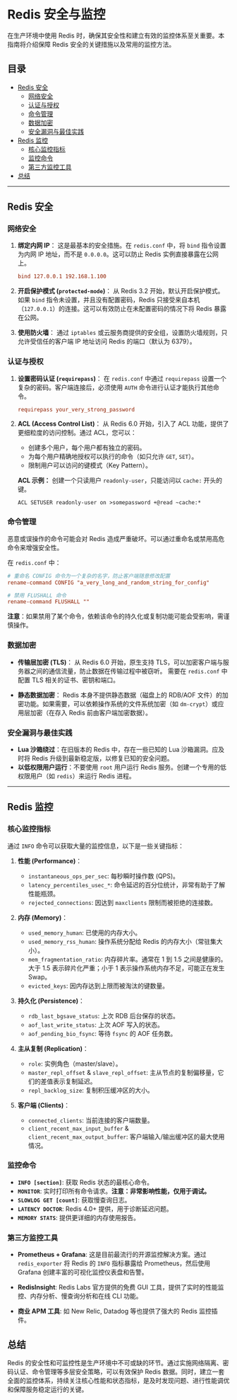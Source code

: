 # Redis 安全与监控

在生产环境中使用 Redis 时，确保其安全性和建立有效的监控体系至关重要。本指南将介绍保障 Redis 安全的关键措施以及常用的监控方法。

## 目录
- [Redis 安全](#redis-安全)
  - [网络安全](#网络安全)
  - [认证与授权](#认证与授权)
  - [命令管理](#命令管理)
  - [数据加密](#数据加密)
  - [安全漏洞与最佳实践](#安全漏洞与最佳实践)
- [Redis 监控](#redis-监控)
  - [核心监控指标](#核心监控指标)
  - [监控命令](#监控命令)
  - [第三方监控工具](#第三方监控工具)
- [总结](#总结)

---

## Redis 安全

### 网络安全

1.  **绑定内网 IP**：
    这是最基本的安全措施。在 `redis.conf` 中，将 `bind` 指令设置为内网 IP 地址，而不是 `0.0.0.0`。这可以防止 Redis 实例直接暴露在公网上。
    ```conf
    bind 127.0.0.1 192.168.1.100
    ```

2.  **开启保护模式 (`protected-mode`)**：
    从 Redis 3.2 开始，默认开启保护模式。如果 `bind` 指令未设置，并且没有配置密码，Redis 只接受来自本机（`127.0.0.1`）的连接。这可以有效防止在未配置密码的情况下将 Redis 暴露在公网。

3.  **使用防火墙**：
    通过 `iptables` 或云服务商提供的安全组，设置防火墙规则，只允许受信任的客户端 IP 地址访问 Redis 的端口（默认为 6379）。

### 认证与授权

1.  **设置密码认证 (`requirepass`)**：
    在 `redis.conf` 中通过 `requirepass` 设置一个复杂的密码。客户端连接后，必须使用 `AUTH` 命令进行认证才能执行其他命令。
    ```conf
    requirepass your_very_strong_password
    ```

2.  **ACL (Access Control List)**：
    从 Redis 6.0 开始，引入了 ACL 功能，提供了更细粒度的访问控制。通过 ACL，您可以：
    -   创建多个用户，每个用户都有独立的密码。
    -   为每个用户精确地授权可以执行的命令（如只允许 `GET`, `SET`）。
    -   限制用户可以访问的键模式（Key Pattern）。

    **ACL 示例：**
    创建一个只读用户 `readonly-user`，只能访问以 `cache:` 开头的键。
    ```
    ACL SETUSER readonly-user on >somepassword +@read ~cache:*
    ```

### 命令管理

恶意或误操作的命令可能会对 Redis 造成严重破坏。可以通过重命名或禁用高危命令来增强安全性。

在 `redis.conf` 中：
```conf
# 重命名 CONFIG 命令为一个复杂的名字，防止客户端随意修改配置
rename-command CONFIG "a_very_long_and_random_string_for_config"

# 禁用 FLUSHALL 命令
rename-command FLUSHALL ""
```
**注意**：如果禁用了某个命令，依赖该命令的持久化或复制功能可能会受影响，需谨慎操作。

### 数据加密

-   **传输层加密 (TLS)**：
    从 Redis 6.0 开始，原生支持 TLS，可以加密客户端与服务器之间的通信流量，防止数据在传输过程中被窃听。
    需要在 `redis.conf` 中配置 TLS 相关的证书、密钥和端口。

-   **静态数据加密**：
    Redis 本身不提供静态数据（磁盘上的 RDB/AOF 文件）的加密功能。如果需要，可以依赖操作系统的文件系统加密（如 `dm-crypt`）或应用层加密（在存入 Redis 前由客户端加密数据）。

### 安全漏洞与最佳实践

-   **Lua 沙箱绕过**：在旧版本的 Redis 中，存在一些已知的 Lua 沙箱漏洞。应及时将 Redis 升级到最新稳定版，以修复已知的安全问题。
-   **以低权限用户运行**：不要使用 `root` 用户运行 Redis 服务。创建一个专用的低权限用户（如 `redis`）来运行 Redis 进程。

---

## Redis 监控

### 核心监控指标

通过 `INFO` 命令可以获取大量的监控信息，以下是一些关键指标：

1.  **性能 (Performance)**：
    -   `instantaneous_ops_per_sec`: 每秒瞬时操作数 (QPS)。
    -   `latency_percentiles_usec_*`: 命令延迟的百分位统计，非常有助于了解性能瓶颈。
    -   `rejected_connections`: 因达到 `maxclients` 限制而被拒绝的连接数。

2.  **内存 (Memory)**：
    -   `used_memory_human`: 已使用的内存大小。
    -   `used_memory_rss_human`: 操作系统分配给 Redis 的内存大小（常驻集大小）。
    -   `mem_fragmentation_ratio`: 内存碎片率。通常在 1 到 1.5 之间是健康的。大于 1.5 表示碎片化严重；小于 1 表示操作系统内存不足，可能正在发生 Swap。
    -   `evicted_keys`: 因内存达到上限而被淘汰的键数量。

3.  **持久化 (Persistence)**：
    -   `rdb_last_bgsave_status`: 上次 RDB 后台保存的状态。
    -   `aof_last_write_status`: 上次 AOF 写入的状态。
    -   `aof_pending_bio_fsync`: 等待 `fsync` 的 AOF 任务数。

4.  **主从复制 (Replication)**：
    -   `role`: 实例角色（master/slave）。
    -   `master_repl_offset` & `slave_repl_offset`: 主从节点的复制偏移量，它们的差值表示复制延迟。
    -   `repl_backlog_size`: 复制积压缓冲区的大小。

5.  **客户端 (Clients)**：
    -   `connected_clients`: 当前连接的客户端数量。
    -   `client_recent_max_input_buffer` & `client_recent_max_output_buffer`: 客户端输入/输出缓冲区的最大使用情况。

### 监控命令

-   **`INFO [section]`**: 获取 Redis 状态的最核心命令。
-   **`MONITOR`**: 实时打印所有命令请求。**注意：非常影响性能，仅用于调试。**
-   **`SLOWLOG GET [count]`**: 获取慢查询日志。
-   **`LATENCY DOCTOR`**: Redis 4.0+ 提供，用于诊断延迟问题。
-   **`MEMORY STATS`**: 提供更详细的内存使用报告。

### 第三方监控工具

-   **Prometheus + Grafana**:
    这是目前最流行的开源监控解决方案。通过 `redis_exporter` 将 Redis 的 `INFO` 指标暴露给 Prometheus，然后使用 Grafana 创建丰富的可视化监控仪表盘和告警。

-   **RedisInsight**:
    Redis Labs 官方提供的免费 GUI 工具，提供了实时的性能监控、内存分析、慢查询分析和在线 CLI 功能。

-   **商业 APM 工具**:
    如 New Relic, Datadog 等也提供了强大的 Redis 监控插件。

## 总结
Redis 的安全性和可监控性是生产环境中不可或缺的环节。通过实施网络隔离、密码认证、命令管理等多层安全策略，可以有效保护 Redis 数据。同时，建立一套全面的监控体系，持续关注核心性能和状态指标，是及时发现问题、进行性能调优和保障服务稳定运行的关键。 